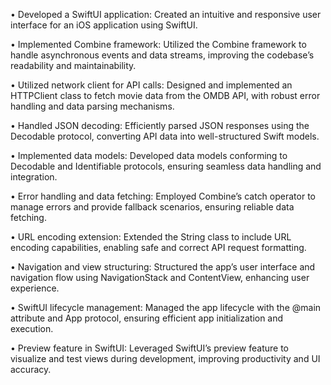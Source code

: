 • Developed a SwiftUI application: Created an intuitive and responsive user interface for an iOS application using SwiftUI.
 
• Implemented Combine framework: Utilized the Combine framework to handle asynchronous events and data streams, improving the codebase’s readability and maintainability.
 
• Utilized network client for API calls: Designed and implemented an HTTPClient class to fetch movie data from the OMDB API, with robust error handling and data parsing mechanisms.
 
• Handled JSON decoding: Efficiently parsed JSON responses using the Decodable protocol, converting API data into well-structured Swift models.
 
• Implemented data models: Developed data models conforming to Decodable and Identifiable protocols, ensuring seamless data handling and integration.
 
• Error handling and data fetching: Employed Combine’s catch operator to manage errors and provide fallback scenarios, ensuring reliable data fetching.
 
• URL encoding extension: Extended the String class to include URL encoding capabilities, enabling safe and correct API request formatting.
 
• Navigation and view structuring: Structured the app’s user interface and navigation flow using NavigationStack and ContentView, enhancing user experience.
 
• SwiftUI lifecycle management: Managed the app lifecycle with the @main attribute and App protocol, ensuring efficient app initialization and execution.
 
• Preview feature in SwiftUI: Leveraged SwiftUI’s preview feature to visualize and test views during development, improving productivity and UI accuracy.
